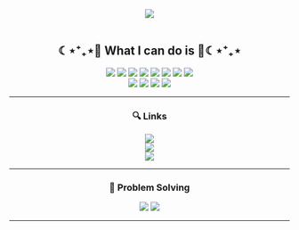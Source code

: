 <div align='center'>
  <img src="https://capsule-render.vercel.app/api?type=soft&color=gradient&height=70&section=header&text=HI,&nbsp;I'M&nbsp;SANGEUN👋&fontSize=50"/>
</div>

<br>

<h2 align="center">☾⋆⁺₊⋆💙 What I can do is 💙☾⋆⁺₊⋆</h2>

<div align="center">

<!--   <b>Frontend　</b> -->
  <img src="https://img.shields.io/badge/Vue.js-4FC08D?style=flat-square&logo=Vue.js&logoColor=white">
  <img src="https://img.shields.io/badge/React-%2320232a.svg?style=flat-square&logo=react&logoColor=%2361DAFB"/>
  <img src="https://img.shields.io/badge/JavaScript-F7DF1E.svg?&style=flat-squar&logo=JavaScript&logoColor=white"/>
  <img src="https://img.shields.io/badge/TypeScript-%23007ACC.svg?style=flat-square&logo=typescript&logoColor=white"/>
<!--   <img src="https://img.shields.io/badge/HTML5-E34F26?style=flat-square&logo=HTML5&logoColor=white">
  <img src="https://img.shields.io/badge/CSS3-1572B6?style=flat-square&logo=CSS3&logoColor=white"> -->
  
<!--   <b>Backend　</b> -->
  <img src="https://img.shields.io/badge/Python-3776AB?style=flat-square&logo=Python&logoColor=white">
  <img src="https://img.shields.io/badge/Django-092E20?style=flat-square&logo=Django&logoColor=white">
  <img src="https://img.shields.io/badge/MySQL-4479A1?style=flat-square&logo=MySQL&logoColor=white">
  <img src="https://img.shields.io/badge/Java-BE7928?style=flat-square&logo=OpenJDK&logoColor=white">
  <br/>
  
<!--   <b>Etc　</b> -->
  <img src="https://img.shields.io/badge/GitHub-181717?style=flat-square&logo=GitHub&logoColor=white">
  <img src="https://img.shields.io/badge/GitLab-FC6D26?style=flat-square&logo=GitLab&logoColor=white">
  <img src="https://img.shields.io/badge/Jira-0052CC?style=flat-square&logo=Jira&logoColor=white">
  <img src="https://img.shields.io/badge/Visual%20Studio%20Code-0078d7.svg?style=flat-square&logo=visual-studio-code&logoColor=white">
<!--   <img src="https://img.shields.io/badge/R-276DC3?style=flat-square&logo=R&logoColor=white"> -->
</div>

---

<div align='center'>
  <h3>🔍 Links</h3>
  <a href="https://calico-grin-924.notion.site/SANGEUN-PORTFOLIO-9b81cc5fd1f64ff3916e8d3c8a2bf9f1"><img src="https://img.shields.io/badge/Portfolio-%23000000.svg?style=flat-square&logo=notion&logoColor=white"/></a>
  <br>
  <a href="https://velog.io/@lse2625"><img src="https://img.shields.io/badge/lse2625.log-3DDC84?style=flat-square&logo=Velog&logoColor=white"/></a>
  <br>
  <a href="mailto:lse2625@gmail.com"><img src="https://img.shields.io/badge/lse2625@gmail.com-D14836?style=flat-square&logo=gmail&logoColor=white&link=mailto:lse2625@gmail.com"/></a>
</div>

---

<div align="center">
 <h3>🎲 Problem Solving</h3>
 <a href="https://solved.ac/lse2625/"><img src="http://mazassumnida.wtf/api/v2/generate_badge?boj=lse2625"/></a>
  <img src="http://mazandi.herokuapp.com/api?handle=lse2625&theme=warm"/>
</div>

---
<!-- 
<div align='center'>
  <img src="https://github-readme-stats.vercel.app/api?username=sangeun-lim&theme=nightowl&show_icons=true"></img>
  <img src="https://github-readme-stats.vercel.app/api/top-langs/?username=sangeun-lim&layout=compact&theme=tokyonight" />
</div> -->

